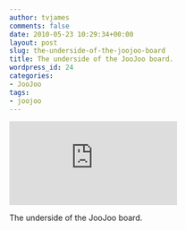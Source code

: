 ```yaml
---
author: tvjames
comments: false
date: 2010-05-23 10:29:34+00:00
layout: post
slug: the-underside-of-the-joojoo-board
title: The underside of the JooJoo board.
wordpress_id: 24
categories:
- JooJoo
tags:
- joojoo
---
```


![20100523002.jpg](http://www.thomasvjames.com/blog/includes/thumb.php?file=../uploads/20100523002.jpg&max_width=500&max_height=500&quality=100)  
  


The underside of the JooJoo board.
